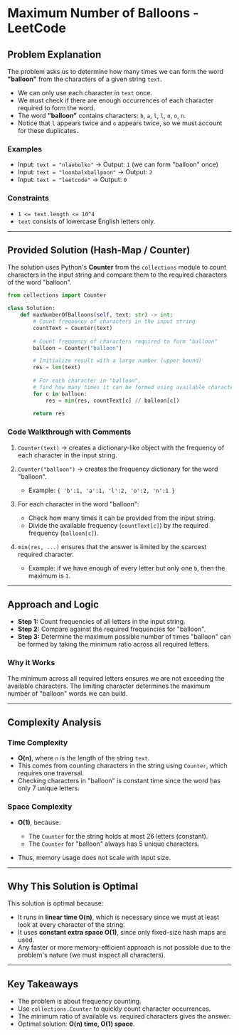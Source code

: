 # Maximum Number of Balloons - LeetCode

## Problem Explanation

The problem asks us to determine how many times we can form the word **"balloon"** from the characters of a given string `text`.

* We can only use each character in `text` once.
* We must check if there are enough occurrences of each character required to form the word.
* The word **"balloon"** contains characters: `b`, `a`, `l`, `l`, `o`, `o`, `n`.
* Notice that `l` appears twice and `o` appears twice, so we must account for these duplicates.

### Examples

* Input: `text = "nlaebolko"` → Output: `1` (we can form "balloon" once)
* Input: `text = "loonbalxballpoon"` → Output: `2`
* Input: `text = "leetcode"` → Output: `0`

### Constraints

* `1 <= text.length <= 10^4`
* `text` consists of lowercase English letters only.

---

## Provided Solution (Hash-Map / Counter)

The solution uses Python's **Counter** from the `collections` module to count characters in the input string and compare them to the required characters of the word "balloon".

```python
from collections import Counter

class Solution:
    def maxNumberOfBalloons(self, text: str) -> int:
        # Count frequency of characters in the input string
        countText = Counter(text)
        
        # Count frequency of characters required to form "balloon"
        balloon = Counter("balloon")

        # Initialize result with a large number (upper bound)
        res = len(text)
        
        # For each character in "balloon",
        # find how many times it can be formed using available characters
        for c in balloon:
            res = min(res, countText[c] // balloon[c])
        
        return res
```

### Code Walkthrough with Comments

1. `Counter(text)` → creates a dictionary-like object with the frequency of each character in the input string.
2. `Counter("balloon")` → creates the frequency dictionary for the word "balloon".

   * Example: `{ 'b':1, 'a':1, 'l':2, 'o':2, 'n':1 }`
3. For each character in the word "balloon":

   * Check how many times it can be provided from the input string.
   * Divide the available frequency (`countText[c]`) by the required frequency (`balloon[c]`).
4. `min(res, ...)` ensures that the answer is limited by the scarcest required character.

   * Example: if we have enough of every letter but only one `b`, then the maximum is `1`.

---

## Approach and Logic

* **Step 1:** Count frequencies of all letters in the input string.
* **Step 2:** Compare against the required frequencies for "balloon".
* **Step 3:** Determine the maximum possible number of times "balloon" can be formed by taking the minimum ratio across all required letters.

### Why it Works

The minimum across all required letters ensures we are not exceeding the available characters. The limiting character determines the maximum number of "balloon" words we can build.

---

## Complexity Analysis

### Time Complexity

* **O(n)**, where `n` is the length of the string `text`.
* This comes from counting characters in the string using `Counter`, which requires one traversal.
* Checking characters in "balloon" is constant time since the word has only 7 unique letters.

### Space Complexity

* **O(1)**, because:

  * The `Counter` for the string holds at most 26 letters (constant).
  * The `Counter` for "balloon" always has 5 unique characters.
* Thus, memory usage does not scale with input size.

---

## Why This Solution is Optimal

This solution is optimal because:

* It runs in **linear time O(n)**, which is necessary since we must at least look at every character of the string.
* It uses **constant extra space O(1)**, since only fixed-size hash maps are used.
* Any faster or more memory-efficient approach is not possible due to the problem's nature (we must inspect all characters).

---

## Key Takeaways

* The problem is about frequency counting.
* Use `collections.Counter` to quickly count character occurrences.
* The minimum ratio of available vs. required characters gives the answer.
* Optimal solution: **O(n) time, O(1) space**.